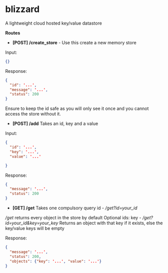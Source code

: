 # blizzard
A lightweight cloud hosted key/value datastore

**Routes**
-  **[POST] /create_store** - Use this create a new memory store

Input:
```json
{}
```

Response:
```json
{
  "id": '...',
  "message": '...',
  "status": 200
}
```

Ensure to keep the id safe as you will only see it once and you cannot access the store without it.

- **[POST] /add**
Takes an id, key and a value 

Input:
```json 
{
  "id": '...',
  "key": '...',
  "value": '...'

}
```

Response:
```json
{
  "message": '...',
  "status": 200
}
```

- **[GET] /get**
Takes one compulsory query
id - */get?id=your_id*

*/get* returns every object in the store by default
Optional ids:
key - */get?id=your_id&key=your_key* 
Returns an object with that key if it exists, else the key/value keys will be empty

Response: 
```json
{
  "message": '...',
  "status": 200,
  "objects": {"key": '...', "value": '...'}
}
```
